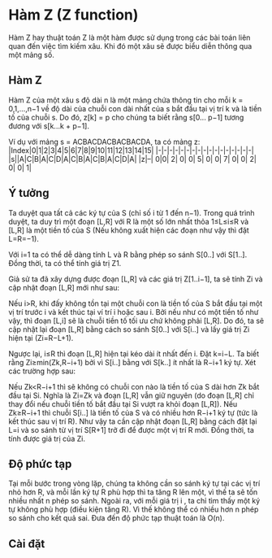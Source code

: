 # Hàm Z (Z function)
Hàm Z hay thuật toán Z là một hàm được sử dụng trong các bài toán liên quan đến việc tìm kiếm xâu. Khi đó một xâu sẽ được biểu diễn thông qua một mảng số.

## Hàm Z
Hàm Z của một xâu s độ dài n là một mảng chứa thông tin cho mỗi k = 0,1,...,n−1 về độ dài của chuỗi con dài nhất của s bắt đầu tại vị trí k và là tiền tố của chuỗi s.
Do đó, z[k] = p cho chúng ta biết rằng s[0... p−1] tương đương với s[k...k + p−1].

Ví dụ với mảng s = ACBACDACBACBACDA, ta có mảng z:
|Index|0|1|2|3|4|5|6|7|8|9|10|11|12|13|14|15|
|-|-|-|-|-|-|-|-|-|-|-|-|-|-|-|-|-|
|s||A|C|B|A|C|D|A|C|B|A|C|B|A|C|D|A|
|z|–| 0|0| 2| 0| 0| 5| 0| 0| 7| 0| 0| 2| 0| 0| 1|

## Ý tưởng
Ta duyệt qua tất cả các ký tự của S (chỉ số i từ 1 đến n−1). Trong quá trình duyệt, ta duy trì một đoạn [L,R] với R là một số lớn nhất thỏa 1≤L≤i≤R và [L,R] là một tiền tố của S (Nếu không xuất hiện các đoạn như vậy thì đặt L=R=−1).

Với i=1 ta có thể dễ dàng tính L và R bằng phép so sánh S[0..] với S[1..]. Đồng thời, ta có thể tính giá trị Z1.

Giả sử ta đã xây dựng được đoạn [L,R] và các giá trị Z[1..i−1], ta sẽ tính Zi và cập nhật đoạn [L,R] mới như sau:

Nếu i>R, khi đấy không tồn tại một chuỗi con là tiền tố của S bắt đầu tại một vị trí trước i và kết thúc tại ví trí i hoặc sau i. Bởi nếu như có một tiền tố như vậy, thì đoạn [L,i] sẽ là chuỗi tiền tố tối ưu chứ không phải [L,R]. Do đó, ta sẽ cập nhật lại đoạn [L,R]
 bằng cách so sánh S[0..] với S[i..] và lấy giá trị Zi hiện tại (Zi=R−L+1).

Ngược lại, i≤R thì đoạn [L,R] hiện tại kéo dài ít nhất đến i. Đặt k=i−L. Ta biết rằng Zi≥min(Zk,R−i+1) bởi vì S[i..] bằng với S[k..] ít nhất là R−i+1 ký tự. Xét các trường hợp sau:

Nếu Zk<R−i+1 thì sẽ không có chuỗi con nào là tiền tố của S dài hơn Zk bắt đầu tại Si. Nghĩa là Zi=Zk và đoạn [L,R] vẫn giữ nguyên (do đoạn [L,R] chỉ thay đổi nếu chuỗi tiền tố bắt đầu tại Si vượt ra khỏi đoạn [L,R]).
Nếu Zk≥R−i+1 thì chuỗi S[i..] là tiền tố của S và có nhiều hơn R−i+1 ký tự (tức là kết thúc sau vị trí R). Như vậy ta cần cập nhật đoạn [L,R] bằng cách đặt lại L=i và so sánh từ vị trí S[R+1] trở đi để được một vị trí R
 mới. Đồng thời, ta tính được giá trị của Zi.

 ## Độ phức tạp
 Tại mỗi bước trong vòng lặp, chúng ta không cần so sánh ký tự tại các vị trí nhỏ hơn R, và mỗi lần ký tự R phù hợp thì ta tăng R lên một, vì thế ta sẽ tốn nhiều nhất n phép so sánh. Ngoài ra, với mỗi giá trị i
, ta chỉ tìm thấy một ký tự không phù hợp (điều kiện tăng R). Vì thế không thể có nhiều hơn n phép so sánh cho kết quả sai. Đưa đến độ phức tạp thuật toán là O(n).

## Cài đặt
